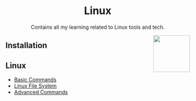 <h1 align="center"> Linux  </h1>

<p align="center"> Contains all my learning related to Linux tools and tech.</p>

<img align="right" src="" height="100" alt=""> 

## Installation



## Linux 
- [Basic Commands](https://github.com/ArslanYM/awesome-linux/blob/main/LinuxBasics/BasicCommands.md)
- [Linux File System](https://github.com/ArslanYM/awesome-linux/blob/main/LinuxBasics/FileSystem.md)
- [Advanced Commands](https://github.com/ArslanYM/awesome-linux/blob/main/LinuxBasics/AdvancedCommands.md)

